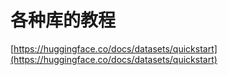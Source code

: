 # 各种库的教程

[https://huggingface.co/docs/datasets/quickstart](https://huggingface.co/docs/datasets/quickstart)
